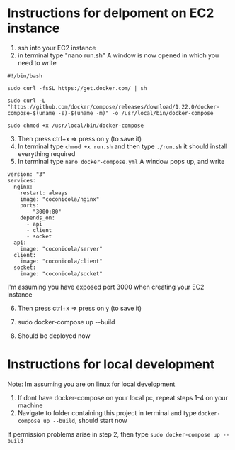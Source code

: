 # Instructions for delpoment on EC2 instance

1. ssh into your EC2 instance
2. in terminal type "nano run.sh"
   A window is now opened in which you need to write

```
#!/bin/bash

sudo curl -fsSL https://get.docker.com/ | sh

sudo curl -L "https://github.com/docker/compose/releases/download/1.22.0/docker-compose-$(uname -s)-$(uname -m)" -o /usr/local/bin/docker-compose

sudo chmod +x /usr/local/bin/docker-compose
```

3. Then press ctrl+x => press on `y` (to save it)
4. In terminal type `chmod +x run.sh` and then type `./run.sh` it should install everything required
5. In terminal type `nano docker-compose.yml`
   A window pops up, and write

```
version: "3"
services:
  nginx:
    restart: always
    image: "coconicola/nginx"
    ports:
      - "3000:80"
    depends_on:
      - api
      - client
      - socket
  api:
    image: "coconicola/server"
  client:
    image: "coconicola/client"
  socket:
    image: "coconicola/socket"
```

I'm assuming you have exposed port 3000 when creating your EC2 instance

6. Then press ctrl+x => press on `y` (to save it)
7. sudo docker-compose up --build

8. Should be deployed now

# Instructions for local development

Note: Im assuming you are on linux for local development

1. If dont have docker-compose on your local pc, repeat steps 1-4 on your machine
2. Navigate to folder containing this project in terminal and type `docker-compose up --build`, should start now

If permission problems arise in step 2, then type `sudo docker-compose up --build`
